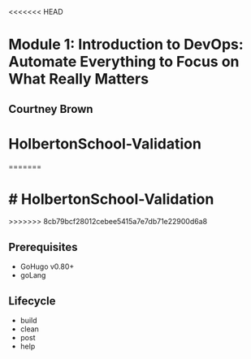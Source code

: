 <<<<<<< HEAD
<h1>Module 1: Introduction to DevOps: Automate Everything to Focus on What Really Matters</h1>
<h2>Courtney Brown</h2>

# HolbertonSchool-Validation
=======
<h1># HolbertonSchool-Validation</h1>
>>>>>>> 8cb79bcf28012cebee5415a7e7db71e22900d6a8

## Prerequisites

- GoHugo v0.80+
- goLang

## Lifecycle

- build
- clean
- post
- help
